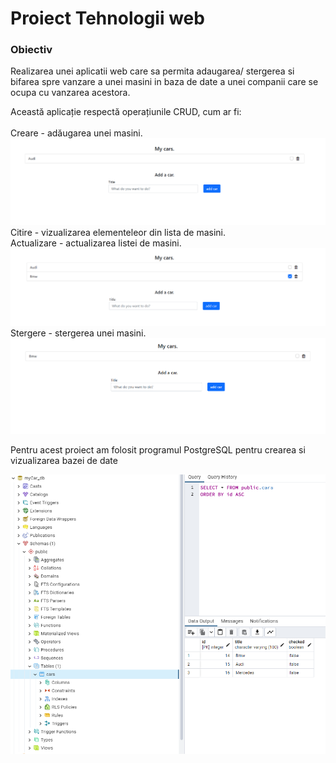  <h1> Proiect Tehnologii web</h1>


<h3> Obiectiv </h3>


Realizarea unei aplicatii web care sa permita adaugarea/ stergerea si bifarea spre vanzare a unei masini in baza de date a unei companii care se ocupa cu vanzarea acestora.

Această aplicație respectă operațiunile CRUD, cum ar fi: <br>
<br>
Creare - adăugarea unei masini.<br>
![](CRUD/1-Creare.png)
Citire - vizualizarea elementeleor din lista de masini.<br>
Actualizare - actualizarea listei de masini.<br>
![](CRUD/3-Actualizare.png)
Stergere - stergerea unei masini.<br>
![](CRUD/2-Stergere.png)<br>

Pentru acest proiect am folosit programul PostgreSQL pentru crearea si vizualizarea bazei de date


![](CRUD/4-pgAdmin.png)<br>

